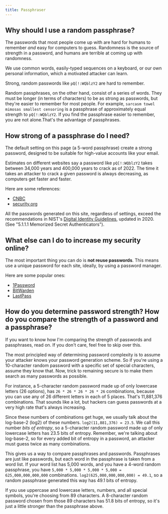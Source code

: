 ```yaml
---
title: Passphraser
---
```

## Why should I use a random passphrase?

The passwords that most people come up with are hard for humans to remember _and_ easy for computers to guess. Randomness is the source of strength in a password, and humans are terrible at coming up with randomness.

We use common words, easily-typed sequences on a keyboard, or our own personal information, which a motivated attacker can learn.

Strong, random passwords like `pQ[!:WQblzY2` are hard to remember.

Random passphrases, on the other hand, consist of a series of words. They must be longer (in terms of characters) to be as strong as passwords, but they're easier to remember for most people. For example, `sarcasm towel mimosas smallest censoring` is a passphrase of approximately equal strength to `pQ[!:WQblzY2`. If you find the passphrase easier to remember, you are not alone.That's the advantage of passphrases.

## How strong of a passphrase do I need?

The default setting on this page (a 5-word passphrase) create a strong
password, designed to be suitable for high-value accounts like your email.

Estimates on different websites say a password like `pQ[!:WQblzY2` takes
between 34,000 years and 400,000 years to crack as of 2022. The time it takes
an attacker to crack a given password is always decreasing, as computers get
faster and faster.

Here are some references:

- [CNBC](https://www.cnbc.com/2022/03/20/study-if-your-passwords-are-less-than-8-characters-long-change-them.html#:~:text=The%20findings%20suggest%20that%20even,hours%20by%20the%20average%20hacker.)
- [security.org](https://www.security.org/how-secure-is-my-password/)

All the passwords generated on this site, regardless of settings, exceed the
recommendations in NIST's [Digital Identity Guidelines](https://pages.nist.gov/800-63-3/sp800-63b.html), updated in 2020. (See "5.1.1.1 Memorized Secret Authenticators").

## What else can I do to increase my security online?

The most important thing you can do is **not reuse passwords**. This means use
a unique password for each site, ideally, by using a password
manager.

Here are some popular ones:
- [1Password](https://1password.com/)
- [BitWarden](https://bitwarden.com/)
- [LastPass](https://www.lastpass.com/)

## How do you determine password strength? How do you compare the strength of a password and a passphrase?

If you want to know how I'm comparing the strength of passwords and
passphrases, read on. If you don't care, feel free to skip over this.

The most principled way of determining password complexity is to assume your attacker knows your password generation scheme. So if you're using a 10-character random password with a specific set of special characters, assume they know that. Now, trick to remaining secure is to make them search as many passwords as possible.

For instance, a 5-character random password made up of only lowercase letters (26 options), has `26 * 26 * 26 * 26 * 26` combinations, because you can use any of 26 different letters in each of 5 places. That's 11,881,376 combinations. That sounds like a lot, but hackers can guess passwords at a very high rate that's always increasing.

Since these numbers of combinations get huge, we usually talk about the log-base-2 (log2) of these numbers. `log2(11,881,376) = 23.5`. We call this number _bits of entropy_, so a 5-character random password made up of only lowercase letters has 23.5 bits of entropy. Remember, we're talking about log-base-2, so for every added bit of entropy in a password, an attacker must guess twice as many combinations.

This gives us a way to compare passphrases and passwords. Passphrases are just like passwords, but each word in the passphrase is taken from a word list. If your word list has 5,000 words, and you have a 4-word random passphrase, you have `5,000 * 5,000 * 5,000 * 5,000 = 625,000,000,000,000` combinations. `log2(625,000,000,000,000) = 49.1`, so a random passphrase generated this way has 49.1 bits of entropy.

If you use uppercase and lowercase letters, numbers, and all special symbols, you're choosing from 89 characters. A 8-character random password chosen from those 89 characters has 51.8 bits of entropy, so it's just a little stronger than the passphrase above.
